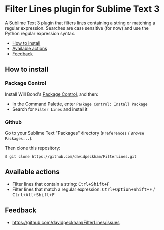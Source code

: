 # Filter Lines plugin for Sublime Text 3

A Sublime Text 3 plugin that filters lines containing a string or matching a regular expression. Searches are case sensitive (for now) and use the Python regular expression syntax.

* [How to install](#how-to-install)
* [Available actions](#available-actions)
* [Feedback](#feedback)

## How to install ##

### Package Control ###
Install Will Bond's [Package Control](http://wbond.net/sublime_packages/package_control), and then:

* In the Command Palette, enter `Package Control: Install Package`
* Search for `Filter Lines` and install it

### Github ###
Go to your Sublime Text "Packages" directory (`Preferences` / `Browse Packages...`).

Then clone this repository:

    $ git clone https://github.com/davidpeckham/FilterLines.git

## Available actions ##

* Filter lines that contain a string: <kbd>Ctrl+Shift+F</kbd>
* Filter lines that match a regular expression: <kbd>Ctrl+Option+Shift+F</kbd> / <kbd>Ctrl+Alt+Shift+F</kbd>

## Feedback ##

* https://github.com/davidpeckham/FilterLines/issues
